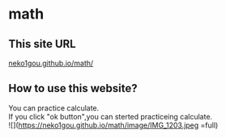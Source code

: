 # math
## This site URL
[neko1gou.github.io/math/](https://neko1gou.github.io/math)
## How to use this website?
You can practice calculate.  
If you click "ok button",you can sterted practiceing calculate.  
![](https://neko1gou.github.io/math/image/IMG_1203.jpeg =full)